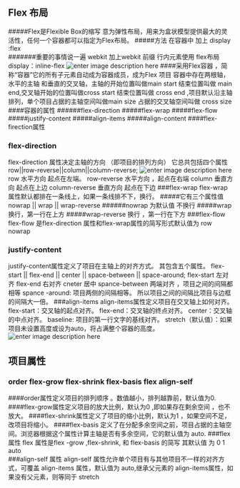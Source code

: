 ## Flex 布局
#####Flex是Flexible Box的缩写 意为弹性布局，用来为盒状模型提供最大的灵活性，任何一个容器都可以指定为Flex布局。
#####方法 
在容器中 加上  display :flex  
#######重要的事情说一遍  webkit 加上webkit 前缀
行内元素使用 flex布局   display：inline-flex
![enter image description here](http://www.ruanyifeng.com/blogimg/asset/2015/bg2015071004.png)
####采用Flex容器 ，简称“容器”它的所有子元素自动成为容器成员，成为Flex 项目
容器中存在两根轴， 水平的主轴  和垂直的交叉轴，主轴的开始位置叫做main start   结束位置叫做 main end,交叉轴开始的位置叫做cross start 结束位置叫做  cross end  ,项目默认沿主轴排列，单个项目占据的主轴空间叫做main size  占据的交叉轴空间叫做 cross size
####容器的属性
######flex-direction
#####flex-wrap
#####flex-flow
#####justify-content
#####align-items
#####align-content
####flex-firection属性
### flex-direction
flex-direction 属性决定主轴的方向
（即项目的排列方向）
它总共包括四个属性  row||row-reverse||column||column-reverse;
![enter image description here](http://www.ruanyifeng.com/blogimg/asset/2015/bg2015071005.png)
row   水平方向  起点在左端。
row-reverse   水平方向 ，起点在右端
column 垂直方向  起点在上边
column-reverse 垂直方向  起点在下边
###flex-wrap
flex-wrap 属性默认都排在一条线上，如果一条线排不下，换行。
#####它有三个属性值  nowrap ||  wrap || wrap-reverse
######nowrap   为默认值  不换行
#####wrap     换行，第一行在上方
#####wrap-reverse  换行 ，第一行在下方
###flex-flow 
 flex-flow 是flex-direction 属性和flex-wrap属性的简写形式默认值为 row nowrap
###  justify-content
 justify-content属性定义了项目在主轴上的对齐方式。
 其包含五个属性。
 flex-start    ||  flex-end   ||  center   ||   space-between || space-around;
 flex-start  左对齐
 flex-end   右对齐 
 cneter  居中
 spance-between  两端对齐 ，项目之间的间隔都相等
 spance -around:  项目两侧的间隔相等。 所以项目之间的间隔比项目与边框的间隔大一倍。
###align-items
 align-items属性定义项目在交叉轴上如何对齐。
flex-start：交叉轴的起点对齐。
flex-end：交叉轴的终点对齐。
center：交叉轴的中点对齐。
baseline: 项目的第一行文字的基线对齐。
stretch（默认值）：如果项目未设置高度或设为auto，将占满整个容器的高度。
![enter image description here](http://www.ruanyifeng.com/blogimg/asset/2015/bg2015071012.png)
## 项目属性
### order  flex-grow flex-shrink  flex-basis  flex   align-self  
####order属性定义项目的排列顺序 。数值越小，排列越靠前，默认值为0.
####flex-grow属性定义项目的放大比例，默认为0 ,即如果存在剩余空间 ，也不放大。
####flex-shrink属性定义了项目的缩小比例，默认为1 ，如果空间不足，改项目将缩小。
####flex-basis 定义了在分配多余空间之前，项目占据的主轴空间。浏览器根据这个属性计算主轴是否有多余空间，它的默认值为 auto.
###flex 属性 
flex 属性是flex -grow ,flex-shrink,  和 flex-basis 的简写  其默认值 为 0  1   auto  
###align-self 属性 
align-self 属性允许单个项目有与其他项目不一样的对齐方式，可覆盖 align-items 属性，默认值为 auto,继承父元素的 align-items属性，如果没有父元素，则等同于 stretch 
 


